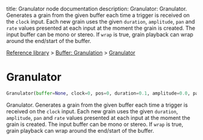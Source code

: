 title: Granulator node documentation
description: Granulator: Granulator. Generates a grain from the given buffer each time a trigger is received on the `clock` input. Each new grain uses the given `duration`, `amplitude`, `pan` and `rate` values presented at each input at the moment the grain is created. The input buffer can be mono or stereo. If `wrap` is true, grain playback can wrap around the end/start of the buffer.

[Reference library](../../index.md) > [Buffer: Granulation](../index.md) > [Granulator](index.md)

# Granulator

```python
Granulator(buffer=None, clock=0, pos=0, duration=0.1, amplitude=0.0, pan=0.0, rate=1.0, max_grains=2048, wrap=false)
```

Granulator. Generates a grain from the given buffer each time a trigger is received on the `clock` input. Each new grain uses the given `duration`, `amplitude`, `pan` and `rate` values presented at each input at the moment the grain is created. The input buffer can be mono or stereo. If `wrap` is true, grain playback can wrap around the end/start of the buffer.

